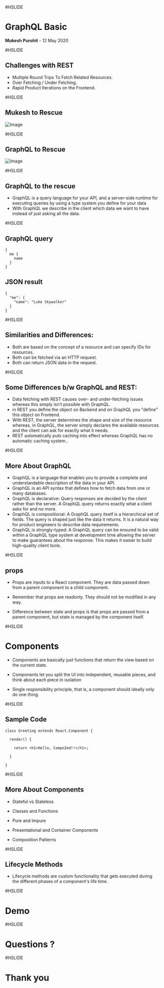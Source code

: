 #HSLIDE

# GraphQL Basic

<span class="primary"><strong>Mukesh Purohit</strong></span> - 12 May 2020
 
#HSLIDE

## Challenges with REST

- Multiple Round Trips To Fetch Related Resources.<!-- .element: class="fragment" -->
- Over Fetching / Under Fetching.<!-- .element: class="fragment" -->
- Rapid Product Iterations on the Frontend.<!-- .element: class="fragment" -->

#HSLIDE

## Mukesh to Rescue

![Image](img/self.jpg)

#HSLIDE
## GraphQL to Rescue

![Image](img/superGraphQL.jpg)

#HSLIDE

## GraphQL to the rescue
- GraphQL is a query language for your API, and a server-side runtime for executing queries by using a type system you define for your data <!-- .element: class="fragment" -->
- With GraphQL we describe in the client which data we want to have instead of just asking all the data.<!-- .element: class="fragment" -->

#HSLIDE

## GraphQL query
```
{
  me {
    name
  }
}

```

## JSON result
```
{
  "me": {
    "name": "Luke Skywalker"
  }
}
```

#HSLIDE

## Similarities and Differences:

- Both are based on the concept of a resource and can specify IDs for resources.<!-- .element: class="fragment" -->
- Both can be fetched via an HTTP request.<!-- .element: class="fragment" -->
- Both can return JSON data in the request.<!-- .element: class="fragment" -->

#HSLIDE

## Some Differences b/w GraphQL and REST:

- Data fetching with REST causes over- and under-fetching issues whereas this simply isn’t possible with GraphQL.<!-- .element: class="fragment" -->
- in REST you define the object on Backend and on GraphQL you "define" this object on Frontend.<!-- .element: class="fragment" -->
- With REST, the server determines the shape and size of the resource whereas, in GraphQL, the server simply declares the available resources and the client can ask for exactly what it needs.<!-- .element: class="fragment" -->
- REST automatically puts caching into effect whereas GraphQL has no automatic caching system..<!-- .element: class="fragment" -->

#HSLIDE

## More About GraphQL

- GraphQL is a language that enables you to provide a complete and understandable description of the data in your API.<!-- .element: class="fragment" -->
- GraphQL is an API syntax that defines how to fetch data from one or many databases.<!-- .element: class="fragment" -->
- GraphQL is declarative: Query responses are decided by the client rather than the server. A GraphQL query returns exactly what a client asks for and no more.<!-- .element: class="fragment" -->
- GraphQL is compositional: A GraphQL query itself is a hierarchical set of fields. The query is shaped just like the data it returns. It is a natural way for product engineers to describe data requirements.<!-- .element: class="fragment" -->
- GraphQL is strongly-typed: A GraphQL query can be ensured to be valid within a GraphQL type system at development time allowing the server to make guarantees about the response. This makes it easier to build high-quality client tools.<!-- .element: class="fragment" -->

#HSLIDE

## props

- Props are inputs to a React component. They are data passed down from a parent component to a child component. <!-- .element: class="fragment" -->

- Remember that props are readonly. They should not be modified in any way.<!-- .element: class="fragment" -->

- Difference between state and props is that props are passed from a parent component, but state is managed by the component itself.<!-- .element: class="fragment" -->

#HSLIDE
# Components

- Components are basically just functions that return the view based on the current state.<!-- .element: class="fragment" -->

- Components let you split the UI into independent, reusable pieces, and think about each piece in isolation<!-- .element: class="fragment" -->

- Single responsibility principle, that is, a component should ideally only do one thing.<!-- .element: class="fragment" -->


#HSLIDE
## Sample Code

```
class Greeting extends React.Component {

  render() {
  
    return <h1>Hello, CompoZed!!</h1>;
    
  }
  
}
```

#HSLIDE
## More About Components

- Stateful vs Stateless<!-- .element: class="fragment" -->

- Classes and Functions<!-- .element: class="fragment" -->

- Pure and Impure<!-- .element: class="fragment" -->

- Presentational and Container Components<!-- .element: class="fragment" -->

- Composition Patterns<!-- .element: class="fragment" -->

#HSLIDE
## Lifecycle Methods

- Lifecycle methods are custom functionality that gets executed during the different phases of a component's life time.

#HSLIDE

# Demo

#HSLIDE

# Questions ?

#HSLIDE

# Thank you

